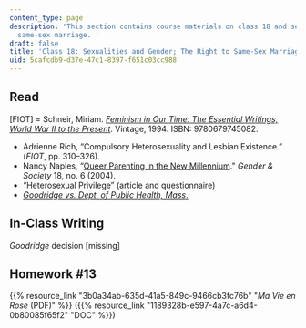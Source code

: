 ```yaml
---
content_type: page
description: 'This section contains course materials on class 18 and sexuality and
  same-sex marriage. '
draft: false
title: 'Class 18: Sexualities and Gender; The Right to Same-Sex Marriage'
uid: 5cafcdb9-d37e-47c1-8397-f651c03cc988
---
```

## Read

\[FIOT\] = Schneir, Miriam. [*Feminism in Our Time: The Essential Writings, World War II to the Present*](https://www.goodreads.com/book/show/125746.Feminism_in_Our_Time). Vintage, 1994. ISBN: 9780679745082.

- Adrienne Rich, “Compulsory Heterosexuality and Lesbian Existence.” (*FIOT*, pp. 310–326).
- Nancy Naples, “[Queer Parenting in the New Millennium](https://journals.sagepub.com/doi/10.1177/0891243204269396)." *Gender & Society* 18, no. 6 (2004). 
- “Heterosexual Privilege” (article and questionnaire)
- [*Goodridge vs. Dept. of Public Health, Mass*.](http://masscases.com/cases/sjc/440/440mass309.html)

## In-Class Writing

*Goodridge* decision \[missing\]

## Homework #13

{{% resource_link "3b0a34ab-635d-41a5-849c-9466cb3fc76b" "*Ma Vie en Rose* (PDF)" %}} ({{% resource_link "1189328b-e597-4a7c-a6d4-0b80085f65f2" "DOC" %}})